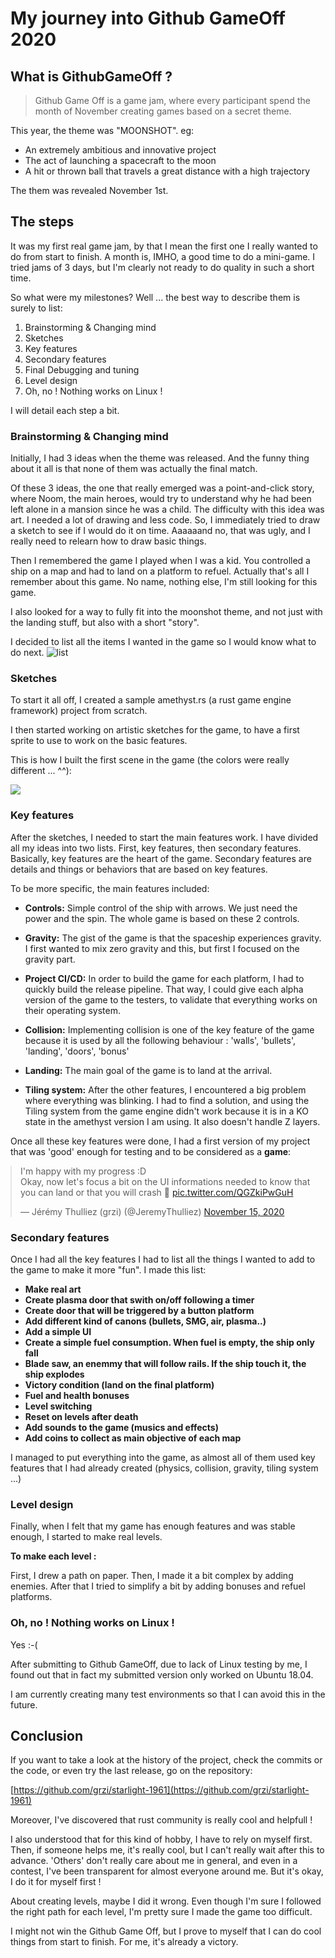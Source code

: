 # My journey into Github GameOff 2020


## What is GithubGameOff ?

> Github Game Off is a game jam, where every participant spend the month of November creating games based on a secret theme.

This year, the theme was "MOONSHOT". eg: 
- An extremely ambitious and innovative project
- The act of launching a spacecraft to the moon
- A hit or thrown ball that travels a great distance with a high trajectory

The them was revealed November 1st.

## The steps

It was my first real game jam, by that I mean the first one I really wanted to do from start to finish. A month is, IMHO, a good time to do a mini-game. I tried jams of 3 days, but I'm clearly not ready to do quality in such a short time.

So what were my milestones? Well ... the best way to describe them is surely to list:

1. Brainstorming & Changing mind
2. Sketches
3. Key features
4. Secondary features
5. Final Debugging and tuning
6. Level design
7. Oh, no ! Nothing works on Linux ! 

I will detail each step a bit.

### Brainstorming & Changing mind

Initially, I had 3 ideas when the theme was released. And the funny thing about it all is that none of them was actually the final match.

Of these 3 ideas, the one that really emerged was a point-and-click story, where Noom, the main heroes, would try to understand why he had been left alone in a mansion since he was a child. The difficulty with this idea was art. I needed a lot of drawing and less code. So, I immediately tried to draw a sketch to see if I would do it on time. Aaaaaand no, that was ugly, and I really need to relearn how to draw basic things.

Then I remembered the game I played when I was a kid. You controlled a ship on a map and had to land on a platform to refuel. Actually that's all I remember about this game. No name, nothing else, I'm still looking for this game.

I also looked for a way to fully fit into the moonshot theme, and not just with the landing stuff, but also with a short "story".

I decided to list all the items I wanted in the game so I would know what to do next.
<img style="margin:auto; border=1px solid gray;" src='https://storage.googleapis.com/wootlab-io-production.appspot.com/starlight.png' alt='list'>


### Sketches

To start it all off, I created a sample amethyst.rs (a rust game engine framework) project from scratch.

I then started working on artistic sketches for the game, to have a first sprite to use to work on the basic features.

This is how I built the first scene in the game (the colors were really different ... ^^):

<img style="margin:auto; border=1px solid gray;" src='https://storage.googleapis.com/wootlab-io-production.appspot.com/starlight2.jpeg'>

### Key features

After the sketches, I needed to start the main features work. I have divided all my ideas into two lists. First, key features, then secondary features. Basically, key features are the heart of the game. Secondary features are details and things or behaviors that are based on key features.

To be more specific, the main features included: 

- **Controls:** Simple control of the ship with arrows. We just need the power and the spin. The whole game is based on these 2 controls.

- **Gravity:** The gist of the game is that the spaceship experiences gravity. I first wanted to mix zero gravity and this, but first I focused on the gravity part.

- **Project CI/CD:** In order to build the game for each platform, I had to quickly build the release pipeline. That way, I could give each alpha version of the game to the testers, to validate that everything works on their operating system.

- **Collision:** Implementing collision is one of the key feature of the game because it is used by all the following behaviour : 'walls', 'bullets', 'landing', 'doors', 'bonus' 

- **Landing:** The main goal of the game is to land at the arrival. 

- **Tiling system:** After the other features, I encountered a big problem where everything was blinking. I had to find a solution, and using the Tiling system from the game engine didn't work because it is in a KO state in the amethyst version I am using. It also doesn't handle Z layers. 

Once all these key features were done, I had a first version of my project that was 'good' enough for testing and to be considered as a **game**: 

<blockquote class="twitter-tweet" style ="margin:auto;"><p lang="en" dir="ltr">I&#39;m happy with my progress :D<br>Okay, now let&#39;s focus a bit on the UI informations needed to know that you can land or that you will crash 🤯 <a href="https://t.co/QGZkiPwGuH">pic.twitter.com/QGZkiPwGuH</a></p>&mdash; Jérémy Thulliez (grzi) (@JeremyThulliez) <a href="https://twitter.com/JeremyThulliez/status/1327901460076634112?ref_src=twsrc%5Etfw">November 15, 2020</a></blockquote> <script async src="https://platform.twitter.com/widgets.js" charset="utf-8"></script>

### Secondary features

Once I had all the key features I had to list all the things I wanted to add to the game to make it more "fun". I made this list:

- **Make real art**
- **Create plasma door that swith on/off following a timer**
- **Create door that will be triggered by a button platform**
- **Add different kind of canons (bullets, SMG, air, plasma..)**
- **Add a simple UI**
- **Create a simple fuel consumption. When fuel is empty, the ship only fall**
- **Blade saw, an enemmy that will follow rails. If the ship touch it, the ship explodes**
- **Victory condition (land on the final platform)**
- **Fuel and health bonuses**
- **Level switching**
- **Reset on levels after death**
- **Add sounds to the game (musics and effects)**
- **Add coins to collect as main objective of each map**

I managed to put everything into the game, as almost all of them used key features that I had already created (physics, collision, gravity, tiling system ...)

### Level design

Finally, when I felt that my game has enough features and was stable enough, I started to make real levels. 

**To make each level :**

First, I drew a path on paper. Then, I made it a bit complex by adding enemies. After that I tried to simplify a bit by adding bonuses and refuel platforms.

### Oh, no ! Nothing works on Linux ! 

Yes :-(

After submitting to Github GameOff, due to lack of Linux testing by me, I found out that in fact my submitted version only worked on Ubuntu 18.04.

I am currently creating many test environments so that I can avoid this in the future.

## Conclusion

If you want to take a look at the history of the project, check the commits or the code, or even try the last release, go on the repository: 

[https://github.com/grzi/starlight-1961](https://github.com/grzi/starlight-1961)


Moreover, I've discovered that rust community is really cool and helpfull !

I also understood that for this kind of hobby, I have to rely on myself first. Then, if someone helps me, it's really cool, but I can't really wait after this to advance. 
'Others' don't really care about me in general, and even in a contest, I've been transparent for almost everyone around me. But it's okay, I do it for myself first !

About creating levels, maybe I did it wrong. Even though I'm sure I followed the right path for each level, I'm pretty sure I made the game too difficult.

I might not win the Github Game Off, but I prove to myself that I can do cool things from start to finish. For me, it's already a victory.